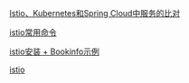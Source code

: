 
[Istio、Kubernetes和Spring Cloud中服务的比对](https://www6v.github.io/www6vHomeHexo/2019/07/20/istio-k8s-service/)

[istio常用命令](https://www6v.github.io/www6vHomeHexo/2019/07/15/istio-command/)

[istio安装 + Bookinfo示例](https://www6v.github.io/www6vHomeHexo/2019/07/02/istioSetup-bookinfo/)

[istio](https://www6v.github.io/www6vHomeHexo/2019/07/02/istio/)